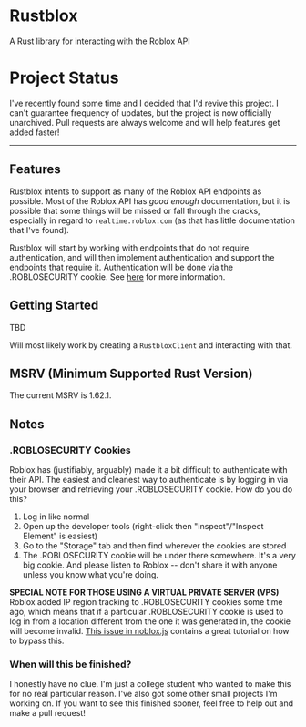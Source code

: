 # Rustblox

A Rust library for interacting with the Roblox API

# Project Status

I've recently found some time and I decided that I'd revive this project.
I can't guarantee frequency of updates, but the project is now officially unarchived.
Pull requests are always welcome and will help features get added faster!

---

## Features

Rustblox intents to support as many of the Roblox API endpoints as possible.
Most of the Roblox API has *good enough* documentation, but it is possible that
some things will be missed or fall through the cracks, especially in regard to
`realtime.roblox.com` (as that has little documentation that I've found).

Rustblox will start by working with endpoints that do not require authentication,
and will then implement authentication and support the endpoints that require it.
Authentication will be done via the .ROBLOSECURITY cookie. See [here](#.ROBLOSECURITY-Cookies)
for more information.

## Getting Started

TBD

Will most likely work by creating a `RustbloxClient` and interacting with that.

## MSRV (Minimum Supported Rust Version)
The current MSRV is 1.62.1.

## Notes

### .ROBLOSECURITY Cookies

Roblox has (justifiably, arguably) made it a bit difficult to authenticate with their API.
The easiest and cleanest way to authenticate is by logging in via your browser and retrieving
your .ROBLOSECURITY cookie. How do you do this?
1) Log in like normal
2) Open up the developer tools (right-click then "Inspect"/"Inspect Element" is easiest)
3) Go to the "Storage" tab and then find wherever the cookies are stored
4) The .ROBLOSECURITY cookie will be under there somewhere. It's a very big cookie.
And please listen to Roblox -- don't share it with anyone unless you know what you're doing.

**SPECIAL NOTE FOR THOSE USING A VIRTUAL PRIVATE SERVER (VPS)**
Roblox added IP region tracking to .ROBLOSECURITY cookies some time ago, which means that if
a particular .ROBLOSECURITY cookie is used to log in from a location different from the one
it was generated in, the cookie will become invalid. 
[This issue in noblox.js](https://github.com/noblox/noblox.js/issues/545) contains a great 
tutorial on how to bypass this.

### When will this be finished?

I honestly have no clue. I'm just a college student who wanted to make this for no real 
particular reason. I've also got some other small projects I'm working on. If you want to 
see this finished sooner, feel free to help out and make a pull request!

